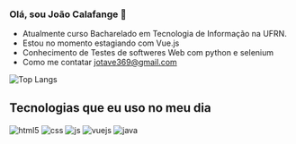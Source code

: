 ### Olá, sou João Calafange 👋
  - Atualmente curso Bacharelado em Tecnologia de Informação na UFRN.
  - Estou no momento estagiando com Vue.js
  - Conhecimento de Testes de softweres Web com python e selenium
  - Como me contatar jotave369@gmail.com

  ![Top Langs](https://github-readme-stats.vercel.app/api/top-langs/?username=anuraghazra&layout=compact)

## Tecnologias que eu uso no meu dia
<div style="display: inline_block"<br/>
  <img align="center" alt="html5" src="https://img.shields.io/badge/HTML5-E34F26?style=for-the-badge&logo=html5&logoColor=white"/>
  <img align="center" alt="css" src="https://img.shields.io/badge/CSS-239120?&style=for-the-badge&logo=css3&logoColor=white"/>
  <img align="center" alt="js" src="https://img.shields.io/badge/JavaScript-F7DF1E?style=for-the-badge&logo=javascript&logoColor=black"/>
  <img align="center" alt="vuejs" src="https://img.shields.io/badge/Vue.js-35495E?style=for-the-badge&logo=vue.js&logoColor=4FC08D"/>
  <img align="center" alt="java" src="https://img.shields.io/badge/Java-ED8B00?style=for-the-badge&logo=openjdk&logoColor=white"/>
</div>
